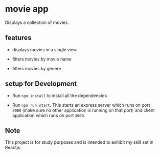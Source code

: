 # movie app

Displays a collection of movies.

## features

- displays movies in a single view

- filters movies by movie name

- filters movies by genere

## setup for  Development

- Run  `npm install` to install all the dependencies

- Run `npm run start`. This starts an express server which runs on port `5000` (make sure no other application is running on that port) and client application which runs on port `3000`.

## Note

This project is for study purposes and is intended to exhibit my skill set in Reactjs.
